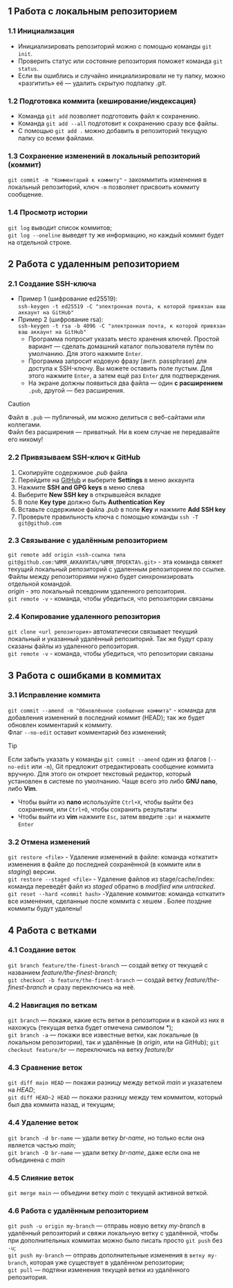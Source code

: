## 1 Работа с локальным репозиторием
### 1.1 Инициализация  
- Инициализировать репозиторий можно с помощью команды ```git init```.  
- Проверить статус или состояние репозитория поможет команда ```git status```.  
- Если вы ошиблись и случайно инициализировали не ту папку, можно «разгитить» её — удалить скрытую подпапку *.git*.  

### 1.2  Подготовка коммита (кеширование/индексация)
- Команда ```git add``` позволяет подготовить файл к сохранению.  
- Команда ```git add --all``` подготовит к сохранению сразу все файлы.  
- С помощью ```git add .``` можно добавить в репозиторий текущую папку со всеми файлами.  

### 1.3 Сохранение изменений в локальный репозиторий (коммит)  
```git commit -m "Комментарий к коммиту"``` - закоммитить изменения в локальный репозиторий, ключ ```-m``` позволяет присвоить коммиту сообщение.  

### 1.4 Просмотр истории  
```git log``` выводит список коммитов;  
```git log --oneline``` выведет ту же информацию, но каждый коммит будет на отдельной строке.  

## 2 Работа с удаленным репозиторием  
### 2.1 Создание SSH-ключа  
- Пример 1 (шифрование ed25519):  
```ssh-keygen -t ed25519 -C "электронная почта, к которой привязан ваш аккаунт на GitHub"```  
- Пример 2 (шифрование rsa):  
```ssh-keygen -t rsa -b 4096 -C "электронная почта, к которой привязан ваш аккаунт на GitHub" ```  
   * Программа попросит указать место хранения ключей. Простой вариант — сделать домашний каталог пользователя путём по умолчанию. Для этого нажмите ```Enter```.  
   * Программа запросит кодовую фразу (англ. passphrase) для доступа к SSH-ключу. Вы можете оставить поле пустым. Для этого нажмите ```Enter```, а затем ещё раз ```Enter``` для подтверждения.  
   * На экране должны появиться два файла — один **с расширением** ```.pub```, другой — без расширения.  
> [!CAUTION]  
> Файл в ```.pub``` — публичный, им можно делиться с веб-сайтами или коллегами.  
> Файл без расширения — приватный. Ни в коем случае не передавайте его никому!  

### 2.2 Привязываем SSH-ключ к GitHub  
  1. Скопируйте содержимое *.pub* файла  
  2. Перейдите на [GitHub](https://github.com/) и выберите **Settings** в меню аккаунта  
  3. Нажмите **SSH and GPG keys** в меню слева  
  4. Выберите **New SSH key** в открывшейся вкладке  
  5. В поле **Key type** должно быть **Authentication Key**  
  6. Вставьте содержимое файла *.pub* в поле **Key** и нажмите **Add SSH key**  
  7. Проверьте правильность ключа с помощью команды ```ssh -T git@github.com```  

### 2.3 Связывание с удалённым репозиторием  
```git remote add origin <ssh-ссылка типа git@github.com:%ИМЯ_АККАУНТА%/%ИМЯ_ПРОЕКТА%.git>``` - эта команда свяжет текущий локальный репозиторий с удаленным репозиторием по ссылке. Файлы между репозиториями нужно будет синхронизировать отдельной командой.  
*origin* - это локальный псевдоним удаленного репозитория.  
```git remote -v``` - команда, чтобы убедиться, что репозитории связаны  

### 2.4 Копирование удаленного репозитория  
```git clone <url репозитория>``` автоматически связывает текущий локальный и указанный удалённый репозиторий. Так же будут сразу сказаны файлы из удаленного репозитория.  
```git remote -v``` - команда, чтобы убедиться, что репозитории связаны  

## 3 Работа с ошибками в коммитах  
### 3.1 Исправление коммита   
```git commit --amend -m "Обновлённое сообщение коммита"``` - команда для добавления изменений в последний коммит (HEAD); так же будет обновлен комментарий к коммиту.  
Флаг ```--no-edit``` оставит комментарий без изменений;   
> [!TIP]  
> Если забыть указать у команды ```git commit --amend``` один из флагов (```--no-edit``` или ```-m```), Git предложит отредактировать сообщение коммита вручную. Для этого он откроет текстовый редактор, который установлен в системе по умолчанию. Чаще всего это либо **GNU nano**, либо **Vim**.  
> * Чтобы выйти из **nano** используйте ```Ctrl+X```, чтобы выйти без сохранения, или ```Ctrl+O```, чтобы сохранить результаты  
> * Чтобы выйти из **vim** нажмите ```Esc```, затем введите ```:qa!``` и нажмите ```Enter```  

### 3.2 Отмена изменений  
```git restore <file>``` - Удаление изменений в файле: команда «откатит» изменения в файле до последней сохранённой (в коммите или в *staging*) версии.  
```git restore --staged <file>``` - Удаление файлов из stage/cache/index: команда переведёт файл из *staged* обратно в *modified* или *untracked*.  
```git reset --hard <commit hash>``` -Удаление коммитов: команда «откатит» все изменения, сделанные после коммита с хешем *<hash>*. Более поздние коммиты будут удалены!  

## 4 Работа с ветками  
### 4.1 Создание веток
```git branch feature/the-finest-branch``` — создай ветку от текущей с названием *feature/the-finest-branch*;  
```git checkout -b feature/the-finest-branch``` — создай ветку *feature/the-finest-branch* и сразу переключись на неё.  
### 4.2 Навигация по веткам
```git branch``` — покажи, какие есть ветки в репозитории и в какой из них я нахожусь (текущая ветка будет отмечена символом *);  
```git branch -a``` — покажи все известные ветки, как локальные (в локальном репозитории), так и удалённые (в *origin*, или на GitHub);
```git checkout feature/br``` — переключись на ветку *feature/br*  
### 4.3 Сравнение веток
```git diff main HEAD``` — покажи разницу между веткой *main* и указателем на *HEAD*;  
```git diff HEAD~2 HEAD``` — покажи разницу между тем коммитом, который был два коммита назад, и текущим;  
### 4.4 Удаление веток
```git branch -d br-name``` — удали ветку *br-name*, но только если она является частью *main*;  
```git branch -D br-name``` — удали ветку *br-name*, даже если она не объединена с *main*  
### 4.5 Слияние веток
```git merge main``` — объедини ветку *main* с текущей активной веткой.  
### 4.6 Работа с удалённым репозиторием
```git push -u origin my-branch``` — отправь новую ветку *my-branch* в удалённый репозиторий и свяжи локальную ветку с удалённой, чтобы при дополнительных коммитах можно было писать просто ```git push``` без ```-u```;  
```git push my-branch``` — отправь дополнительные изменения в ```ветку my-branch```, которая уже существует в удалённом репозитории;  
```git pull``` — подтяни изменения текущей ветки из удалённого репозитория.  
